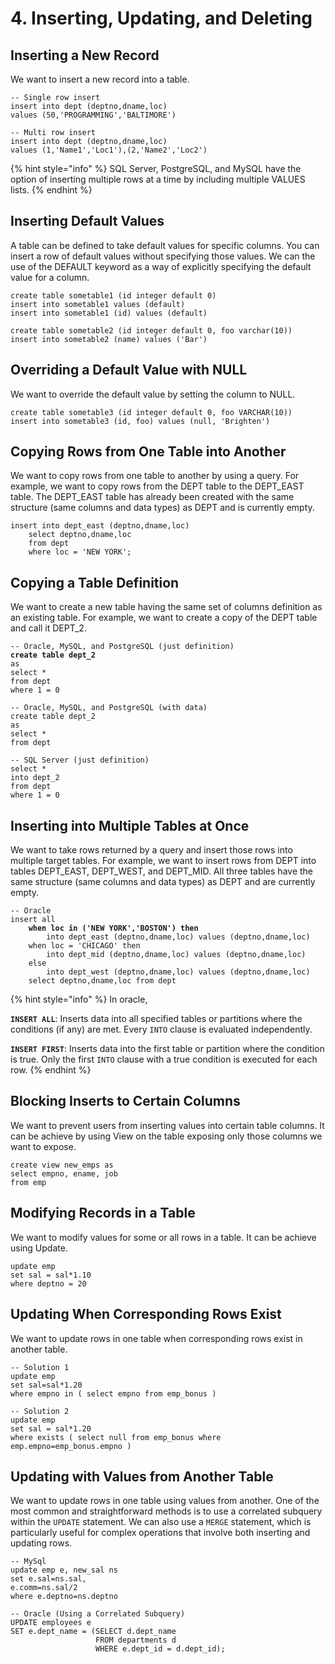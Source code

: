 # 4. Inserting, Updating, and Deleting

## Inserting a New Record

We want to insert a new record into a table.

```
-- Single row insert
insert into dept (deptno,dname,loc)
values (50,'PROGRAMMING','BALTIMORE')

-- Multi row insert
insert into dept (deptno,dname,loc)
values (1,'Name1','Loc1'),(2,'Name2','Loc2')
```

{% hint style="info" %}
SQL Server, PostgreSQL, and MySQL have the option of inserting multiple rows at a time by including multiple VALUES lists.
{% endhint %}

## Inserting Default Values

A table can be defined to take default values for specific columns. You can insert a row of default values without specifying those values. We can the use of the DEFAULT keyword as a way of explicitly specifying the default value for a column.

```
create table sometable1 (id integer default 0)
insert into sometable1 values (default)
insert into sometable1 (id) values (default)

create table sometable2 (id integer default 0, foo varchar(10))
insert into sometable2 (name) values ('Bar')
```

## Overriding a Default Value with NULL

We want to override the default value by setting the column to NULL.

```
create table sometable3 (id integer default 0, foo VARCHAR(10))
insert into sometable3 (id, foo) values (null, 'Brighten')
```

## Copying Rows from One Table into Another

We want to copy rows from one table to another by using a query. For example, we want to copy rows from the DEPT table to the DEPT\_EAST table. The DEPT\_EAST table has already been created with the same structure (same columns and data types) as DEPT and is currently empty.

```
insert into dept_east (deptno,dname,loc)
    select deptno,dname,loc
    from dept
    where loc = 'NEW YORK';
```

## Copying a Table Definition

We want to create a new table having the same set of columns definition as an existing table. For example, we want to create a copy of the DEPT table and call it DEPT\_2.

<pre><code>-- Oracle, MySQL, and PostgreSQL (just definition)
<strong>create table dept_2
</strong>as
select *
from dept
where 1 = 0

-- Oracle, MySQL, and PostgreSQL (with data)
create table dept_2
as
select *
from dept

-- SQL Server (just definition)
select *
into dept_2
from dept
where 1 = 0
</code></pre>

## Inserting into Multiple Tables at Once

We want to take rows returned by a query and insert those rows into multiple target tables. For example, we want to insert rows from DEPT into tables DEPT\_EAST, DEPT\_WEST, and DEPT\_MID. All three tables have the same structure (same columns and data types) as DEPT and are currently empty.

<pre><code>-- Oracle
insert all
<strong>    when loc in ('NEW YORK','BOSTON') then
</strong>        into dept_east (deptno,dname,loc) values (deptno,dname,loc)
    when loc = 'CHICAGO' then
        into dept_mid (deptno,dname,loc) values (deptno,dname,loc)
    else
        into dept_west (deptno,dname,loc) values (deptno,dname,loc)
    select deptno,dname,loc from dept
</code></pre>

{% hint style="info" %}
In oracle,

**`INSERT ALL`**: Inserts data into all specified tables or partitions where the conditions (if any) are met. Every `INTO` clause is evaluated independently.

**`INSERT FIRST`**: Inserts data into the first table or partition where the condition is true. Only the first `INTO` clause with a true condition is executed for each row.
{% endhint %}

## Blocking Inserts to Certain Columns

We want to prevent users from inserting values into certain table columns. It can be achieve by using View on the table exposing only those columns we want to expose.

```
create view new_emps as
select empno, ename, job
from emp
```

## Modifying Records in a Table

We want to modify values for some or all rows in a table. It can be achieve using Update.

```
update emp
set sal = sal*1.10
where deptno = 20
```

## Updating When Corresponding Rows Exist

We want to update rows in one table when corresponding rows exist in another table.

```
-- Solution 1
update emp
set sal=sal*1.20
where empno in ( select empno from emp_bonus )

-- Solution 2
update emp
set sal = sal*1.20
where exists ( select null from emp_bonus where emp.empno=emp_bonus.empno )
```

## Updating with Values from Another Table

We want to update rows in one table using values from another. One of the most common and straightforward methods is to use a correlated subquery within the `UPDATE` statement. We can also use a `MERGE` statement, which is particularly useful for complex operations that involve both inserting and updating rows.

```
-- MySql
update emp e, new_sal ns
set e.sal=ns.sal,
e.comm=ns.sal/2
where e.deptno=ns.deptno

-- Oracle (Using a Correlated Subquery)
UPDATE employees e
SET e.dept_name = (SELECT d.dept_name
                   FROM departments d
                   WHERE e.dept_id = d.dept_id);
```



